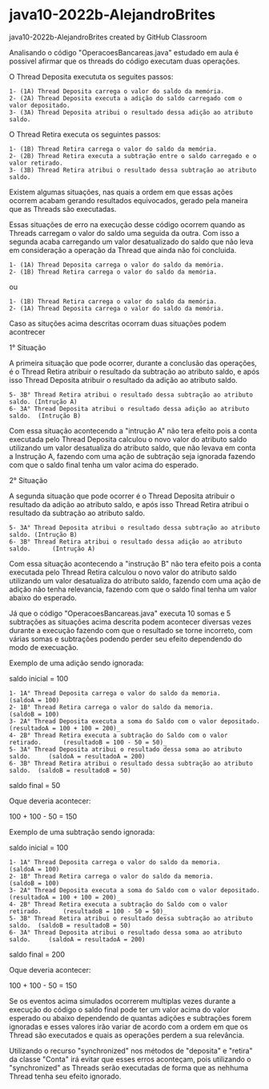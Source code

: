 # java10-2022b-AlejandroBrites
java10-2022b-AlejandroBrites created by GitHub Classroom


Analisando o código "OperacoesBancareas.java" estudado em aula é possivel afirmar que os threads do código executam duas operações.

O Thread Deposita execututa os seguites passos:

```
1- (1A) Thread Deposita carrega o valor do saldo da memória.
2- (2A) Thread Deposita executa a adição do saldo carregado com o valor depositado.
3- (3A) Thread Deposita atribui o resultado dessa adição ao atributo saldo. 
```

O Thread Retira executa os seguintes passos:

```
1- (1B) Thread Retira carrega o valor do saldo da memória.
2- (2B) Thread Retira executa a subtração entre o saldo carregado e o valor retirado.
3- (3B) Thread Retira atribui o resultado dessa subtração ao atributo saldo. 
```

Existem algumas situações, nas quais a ordem em que essas ações ocorrem acabam gerando resultados equivocados, gerado pela maneira que as Threads são executadas.

Essas situações de erro na execução desse código ocorrem quando as Threads carregam o valor do saldo uma seguida da outra. Com isso a segunda acaba carregando um valor desatualizado do saldo que não leva em consideração a operação da Thread que ainda não foi concluida.


```
1- (1A) Thread Deposita carrega o valor do saldo da memória.
2- (1B) Thread Retira carrega o valor do saldo da memória.
```

ou

```
1- (1B) Thread Retira carrega o valor do saldo da memória.
2- (1A) Thread Deposita carrega o valor do saldo da memória.
```

Caso as situções acima descritas ocorram duas situações podem acontrecer

1° Situação

A primeira situação que pode ocorrer, durante a conclusão das operações, é o Thread Retira atribuir o resultado da subtração ao atributo saldo, e após isso Thread Deposita atribuir o resultado da adição ao atributo saldo.

```
5- 3B° Thread Retira atribui o resultado dessa subtração ao atributo saldo. (Intrução A)
6- 3A° Thread Deposita atribui o resultado dessa adição ao atributo saldo.  (Intrução B)   
```

Com essa situação acontecendo a "intrução A" não tera efeito pois a conta executada pelo Thread Deposita calculou o novo valor do atributo saldo utilizando um valor desatualiza do atributo saldo, que não levava em conta a Instrução A, fazendo com uma ação de subtração seja ignorada fazendo com que o saldo final tenha um valor acima do esperado.    

2° Situação

A segunda situação que pode ocorrer é o Thread Deposita atribuir o resultado da adição ao atributo saldo, e após isso Thread Retira atribui o resultado da subtração ao atributo saldo.

```
5- 3A° Thread Deposita atribui o resultado dessa subtração ao atributo saldo. (Intrução B)
6- 3B° Thread Retira atribui o resultado dessa adição ao atributo saldo.      (Intrução A)  
```

Com essa situação acontecendo a "instrução B" não tera efeito pois a conta executada pelo Thread Retira calculou o novo valor do atributo saldo utilizando um valor desatualiza do atributo saldo, fazendo com uma ação de adição não tenha relevancia, fazendo com que o saldo final tenha um valor abaixo do esperado.  

Já que o código "OperacoesBancareas.java" executa 10 somas e 5 subtrações as situações acima descrita podem acontecer diversas vezes durante a execução fazendo com que o resultado se torne incorreto, com várias somas e subtrações podendo perder seu efeito dependendo do modo de execuação. 

Exemplo de uma adição sendo ignorada:

saldo inicial = 100

```
1- 1A° Thread Deposita carrega o valor do saldo da memoria.                  (saldoA = 100)
2- 1B° Thread Retira carrega o valor do saldo da memoria.                    (saldoB = 100)    
3- 2A° Thread Deposita executa a soma do Saldo com o valor depositado.       (resultadoA = 100 + 100 = 200)_  
4- 2B° Thread Retira executa a subtração do Saldo com o valor retirado.      (resultadoB = 100 - 50 = 50)_     
5- 3A° Thread Deposita atribui o resultado dessa soma ao atributo saldo.     (saldoA = resultadoA = 200) 
6- 3B° Thread Retira atribui o resultado dessa subtração ao atributo saldo.  (saldoB = resultadoB = 50) 
```

saldo final = 50

Oque deveria acontecer: 

100 + 100 - 50 = 150


Exemplo de uma subtração sendo ignorada:

saldo inicial = 100

```
1- 1A° Thread Deposita carrega o valor do saldo da memoria.                  (saldoA = 100)
2- 1B° Thread Retira carrega o valor do saldo da memoria.                    (saldoB = 100)    
3- 2A° Thread Deposita executa a soma do Saldo com o valor depositado.       (resultadoA = 100 + 100 = 200)_  
4- 2B° Thread Retira executa a subtração do Saldo com o valor retirado.      (resultadoB = 100 - 50 = 50)_     
5- 3B° Thread Retira atribui o resultado dessa subtração ao atributo saldo.  (saldoB = resultadoB = 50) 
6- 3A° Thread Deposita atribui o resultado dessa soma ao atributo saldo.     (saldoA = resultadoA = 200) 
```

saldo final = 200

Oque deveria acontecer:

100 + 100 - 50 = 150
 
Se os eventos acima simulados ocorrerem multiplas vezes durante a execução do código o saldo final pode ter um valor acima do valor esperado ou abaixo dependendo de quantas adições e subtrações forem ignoradas e esses valores irão variar de acordo com a ordem em que os Thread são executados e quais as operações perdem a sua relevância.

Utilizando o recurso "synchronized" nos métodos de "deposita" e "retira" da classe "Conta" irá evitar que esses erros aconteçam, pois utilizando o "synchronized" as Threads serão executadas de forma que as nehhuma Thread tenha seu efeito ignorado.
